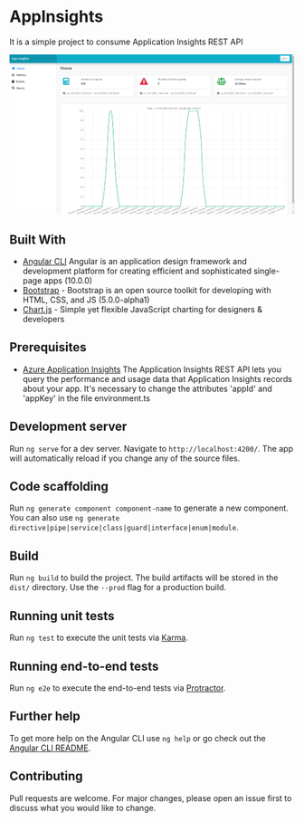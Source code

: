 # AppInsights

It is a simple project to consume Application Insights REST API

![](src/assets/img/img1.png)

## Built With

* [Angular CLI](https://github.com/angular/angular-cli) Angular is an application design framework and development platform for creating efficient and sophisticated single-page apps (10.0.0)
* [Bootstrap](https://v5.getbootstrap.com/) - Bootstrap is an open source toolkit for developing with HTML, CSS, and JS (5.0.0-alpha1)
* [Chart.js](https://www.chartjs.org/) - Simple yet flexible JavaScript charting for designers & developers

## Prerequisites
* [Azure Application Insights](https://dev.applicationinsights.io/reference) The Application Insights REST API lets you query the performance and usage data that Application Insights records about your app.
    It's necessary to change the attributes 'appId' and 'appKey' in the file environment.ts

## Development server

Run `ng serve` for a dev server. Navigate to `http://localhost:4200/`. The app will automatically reload if you change any of the source files.

## Code scaffolding

Run `ng generate component component-name` to generate a new component. You can also use `ng generate directive|pipe|service|class|guard|interface|enum|module`.

## Build

Run `ng build` to build the project. The build artifacts will be stored in the `dist/` directory. Use the `--prod` flag for a production build.

## Running unit tests

Run `ng test` to execute the unit tests via [Karma](https://karma-runner.github.io).

## Running end-to-end tests

Run `ng e2e` to execute the end-to-end tests via [Protractor](http://www.protractortest.org/).

## Further help

To get more help on the Angular CLI use `ng help` or go check out the [Angular CLI README](https://github.com/angular/angular-cli/blob/master/README.md).


## Contributing

Pull requests are welcome. For major changes, please open an issue first to discuss what you would like to change.

